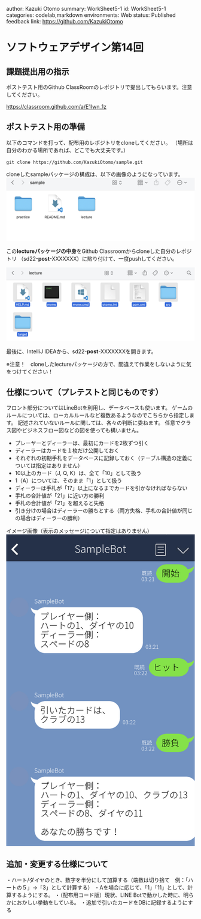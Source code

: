 author: Kazuki Otomo
summary: WorkSheet5-1
id: WorkSheet5-1
categories: codelab,markdown
environments: Web
status: Published
feedback link: https://github.com/KazukiOtomo

# ソフトウェアデザイン第14回

## 課題提出用の指示

<aside class="negative">
ポストテスト用のGithub ClassRoomのレポジトリで提出してもらいます。注意してください。

https://classroom.github.com/a/E1Iwn_1z
</aside>

## ポストテスト用の準備
以下のコマンドを打って、配布用のレポジトリをcloneしてください。
（場所は自分のわかる場所であれば、どこでも大丈夫です。）

```
git clone https://github.com/KazukiOtomo/sample.git
```

cloneしたsampleパッケージの構成は、以下の画像のようになっています。
![](png/uhbfenjng.png)

この**lectureパッケージの中身**をGithub Classroomからcloneした自分のレポジトリ
（sd22-**post**-XXXXXXX）に貼り付けて、一度pushしてください。

![](png/msjkbsd.png)

最後に、IntelliJ IDEAから、sd22-**post**-XXXXXXXを開きます。
<aside class="negative">
※注意！　cloneしたlectureパッケージの方で、間違えて作業をしないように気をつけてください！
</aside>

## 仕様について（プレテストと同じものです）
フロント部分についてはLineBotを利用し、データベースも使います。
ゲームのルールについては、ローカルルールなど複数あるようなのでこちらから指定します。
記述されていないルールに関しては、各々の判断に委ねます。
任意でクラス図やビジネスフロー図などの図を使っても構いません。

 - プレーヤーとディーラーは、最初にカードを2枚ずつ引く
 - ディーラーはカードを１枚だけ公開しておく
 - それぞれの初期手札をデータベースに記録しておく（テーブル構造の定義については指定はありません）
 - 10以上のカード（J, Q, K）は、全て「10」として扱う
 - 1（A）については、そのまま「1」として扱う
 - ディーラーは手札が「17」以上になるまでカードを引かなければならない
 - 手札の合計値が「21」に近い方の勝利
 - 手札の合計値が「21」を超えると失格
 - 引き分けの場合はディーラーの勝ちとする（両方失格、手札の合計値が同じの場合はディーラーの勝利）

イメージ画像（表示のメッセージについて指定はありません）
![LINEBot参考画像](png/eDwerkWF.jpeg)

## 追加・変更する仕様について

・ハート/ダイヤのとき、数字を半分にして加算する（端数は切り捨て　例：「ハートの５」→「3」として計算する）
・Aを場合に応じて、「1」「11」として、計算するようにする。
・（配布用コード版）現状、LINE Botで動かした時に、明らかにおかしい挙動をしている。
・追加で引いたカードをDBに記録するようにする